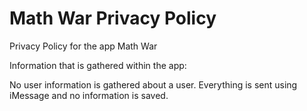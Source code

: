 # Math War Privacy Policy

Privacy Policy for the app Math War

Information that is gathered within the app:

No user information is gathered about a user. Everything is sent using iMessage and no information is saved.
